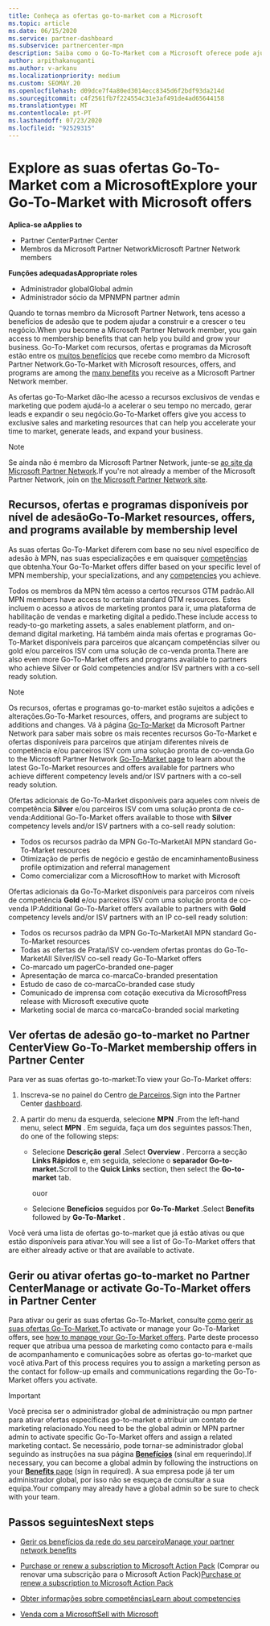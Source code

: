 ```yaml
---
title: Conheça as ofertas go-to-market com a Microsoft
ms.topic: article
ms.date: 06/15/2020
ms.service: partner-dashboard
ms.subservice: partnercenter-mpn
description: Saiba como o Go-To-Market com a Microsoft oferece pode ajudar a acelerar o tempo para o mercado, gerar leads e expandir o seu negócio.
author: arpithakanuganti
ms.author: v-arkanu
ms.localizationpriority: medium
ms.custom: SEOMAY.20
ms.openlocfilehash: d09dce7f4a80ed3014ecc8345d6f2bdf93da214d
ms.sourcegitcommit: c4f2561fb7f224554c31e3af491de4ad65644158
ms.translationtype: MT
ms.contentlocale: pt-PT
ms.lasthandoff: 07/23/2020
ms.locfileid: "92529315"
---
```

# <a name="explore-your-go-to-market-with-microsoft-offers"></a><span data-ttu-id="69c7f-103">Explore as suas ofertas Go-To-Market com a Microsoft</span><span class="sxs-lookup"><span data-stu-id="69c7f-103">Explore your Go-To-Market with Microsoft offers</span></span>

<span data-ttu-id="69c7f-104">**Aplica-se a**</span><span class="sxs-lookup"><span data-stu-id="69c7f-104">**Applies to**</span></span>

- <span data-ttu-id="69c7f-105">Partner Center</span><span class="sxs-lookup"><span data-stu-id="69c7f-105">Partner Center</span></span>
- <span data-ttu-id="69c7f-106">Membros da Microsoft Partner Network</span><span class="sxs-lookup"><span data-stu-id="69c7f-106">Microsoft Partner Network members</span></span>

<span data-ttu-id="69c7f-107">**Funções adequadas**</span><span class="sxs-lookup"><span data-stu-id="69c7f-107">**Appropriate roles**</span></span>

- <span data-ttu-id="69c7f-108">Administrador global</span><span class="sxs-lookup"><span data-stu-id="69c7f-108">Global admin</span></span>
- <span data-ttu-id="69c7f-109">Administrador sócio da MPN</span><span class="sxs-lookup"><span data-stu-id="69c7f-109">MPN partner admin</span></span>

<span data-ttu-id="69c7f-110">Quando te tornas membro da Microsoft Partner Network, tens acesso a benefícios de adesão que te podem ajudar a construir e a crescer o teu negócio.</span><span class="sxs-lookup"><span data-stu-id="69c7f-110">When you become a Microsoft Partner Network member, you gain access to membership benefits that can help you build and grow your business.</span></span> <span data-ttu-id="69c7f-111">Go-To-Market com recursos, ofertas e programas da Microsoft estão entre os [muitos benefícios](https://partner.microsoft.com/manage-your-partner-network-benefits) que recebe como membro da Microsoft Partner Network.</span><span class="sxs-lookup"><span data-stu-id="69c7f-111">Go-To-Market with Microsoft resources, offers, and programs are among the [many benefits](https://partner.microsoft.com/manage-your-partner-network-benefits) you receive as a Microsoft Partner Network member.</span></span>

<span data-ttu-id="69c7f-112">As ofertas go-To-Market dão-lhe acesso a recursos exclusivos de vendas e marketing que podem ajudá-lo a acelerar o seu tempo no mercado, gerar leads e expandir o seu negócio.</span><span class="sxs-lookup"><span data-stu-id="69c7f-112">Go-To-Market offers give you access to exclusive sales and marketing resources that can help you accelerate your time to market, generate leads, and expand your business.</span></span>

>[!NOTE]
><span data-ttu-id="69c7f-113">Se ainda não é membro da Microsoft Partner Network, junte-se [ao site da Microsoft Partner Network](https://partner.microsoft.com/membership).</span><span class="sxs-lookup"><span data-stu-id="69c7f-113">If you're not already a member of the Microsoft Partner Network, join on [the Microsoft Partner Network site](https://partner.microsoft.com/membership).</span></span>

## <a name="go-to-market-resources-offers-and-programs-available-by-membership-level"></a><span data-ttu-id="69c7f-114">Recursos, ofertas e programas disponíveis por nível de adesão</span><span class="sxs-lookup"><span data-stu-id="69c7f-114">Go-To-Market resources, offers, and programs available by membership level</span></span>

<span data-ttu-id="69c7f-115">As suas ofertas Go-To-Market diferem com base no seu nível específico de adesão à MPN, nas suas especializações e em quaisquer [competências](learn-about-competencies.md) que obtenha.</span><span class="sxs-lookup"><span data-stu-id="69c7f-115">Your Go-To-Market offers differ based on your specific level of MPN membership, your specializations, and any [competencies](learn-about-competencies.md) you achieve.</span></span>

<span data-ttu-id="69c7f-116">Todos os membros da MPN têm acesso a certos recursos GTM padrão.</span><span class="sxs-lookup"><span data-stu-id="69c7f-116">All MPN members have access to certain standard GTM resources.</span></span> <span data-ttu-id="69c7f-117">Estes incluem o acesso a ativos de marketing prontos para ir, uma plataforma de habilitação de vendas e marketing digital a pedido.</span><span class="sxs-lookup"><span data-stu-id="69c7f-117">These include access to ready-to-go marketing assets, a sales enablement platform, and on-demand digital marketing.</span></span> <span data-ttu-id="69c7f-118">Há também ainda mais ofertas e programas Go-To-Market disponíveis para parceiros que alcançam competências silver ou gold e/ou parceiros ISV com uma solução de co-venda pronta.</span><span class="sxs-lookup"><span data-stu-id="69c7f-118">There are also even more Go-To-Market offers and programs available to partners who achieve Silver or Gold competencies and/or ISV partners with a co-sell ready solution.</span></span>

>[!NOTE]
><span data-ttu-id="69c7f-119">Os recursos, ofertas e programas go-to-market estão sujeitos a adições e alterações.</span><span class="sxs-lookup"><span data-stu-id="69c7f-119">Go-To-Market resources, offers, and programs are subject to additions and changes.</span></span> <span data-ttu-id="69c7f-120">Vá à página [Go-To-Market](https://partner.microsoft.com/membership/go-to-market) da Microsoft Partner Network para saber mais sobre os mais recentes recursos Go-To-Market e ofertas disponíveis para parceiros que atinjam diferentes níveis de competência e/ou parceiros ISV com uma solução pronta de co-venda.</span><span class="sxs-lookup"><span data-stu-id="69c7f-120">Go to the Microsoft Partner Network [Go-To-Market page](https://partner.microsoft.com/membership/go-to-market) to learn about the latest Go-To-Market resources and offers available for partners who achieve different competency levels and/or ISV partners with a co-sell ready solution.</span></span>

<span data-ttu-id="69c7f-121">Ofertas adicionais de Go-To-Market disponíveis para aqueles com níveis de competência **Silver** e/ou parceiros ISV com uma solução pronta de co-venda:</span><span class="sxs-lookup"><span data-stu-id="69c7f-121">Additional Go-To-Market offers available to those with **Silver** competency levels and/or ISV partners with a co-sell ready solution:</span></span>

- <span data-ttu-id="69c7f-122">Todos os recursos padrão da MPN Go-To-Market</span><span class="sxs-lookup"><span data-stu-id="69c7f-122">All MPN standard Go-To-Market resources</span></span>
- <span data-ttu-id="69c7f-123">Otimização de perfis de negócio e gestão de encaminhamento</span><span class="sxs-lookup"><span data-stu-id="69c7f-123">Business profile optimization and referral management</span></span>
- <span data-ttu-id="69c7f-124">Como comercializar com a Microsoft</span><span class="sxs-lookup"><span data-stu-id="69c7f-124">How to market with Microsoft</span></span>

<span data-ttu-id="69c7f-125">Ofertas adicionais da Go-To-Market disponíveis para parceiros com níveis de competência **Gold** e/ou parceiros ISV com uma solução pronta de co-venda IP:</span><span class="sxs-lookup"><span data-stu-id="69c7f-125">Additional Go-To-Market offers available to partners with **Gold** competency levels and/or ISV partners with an IP co-sell ready solution:</span></span>

- <span data-ttu-id="69c7f-126">Todos os recursos padrão da MPN Go-To-Market</span><span class="sxs-lookup"><span data-stu-id="69c7f-126">All MPN standard Go-To-Market resources</span></span>
- <span data-ttu-id="69c7f-127">Todas as ofertas de Prata/ISV co-vendem ofertas prontas do Go-To-Market</span><span class="sxs-lookup"><span data-stu-id="69c7f-127">All Silver/ISV co-sell ready Go-To-Market offers</span></span>
- <span data-ttu-id="69c7f-128">Co-marcado um pager</span><span class="sxs-lookup"><span data-stu-id="69c7f-128">Co-branded one-pager</span></span>
- <span data-ttu-id="69c7f-129">Apresentação de marca co-marca</span><span class="sxs-lookup"><span data-stu-id="69c7f-129">Co-branded presentation</span></span>
- <span data-ttu-id="69c7f-130">Estudo de caso de co-marca</span><span class="sxs-lookup"><span data-stu-id="69c7f-130">Co-branded case study</span></span>
- <span data-ttu-id="69c7f-131">Comunicado de imprensa com cotação executiva da Microsoft</span><span class="sxs-lookup"><span data-stu-id="69c7f-131">Press release with Microsoft executive quote</span></span>
- <span data-ttu-id="69c7f-132">Marketing social de marca co-marca</span><span class="sxs-lookup"><span data-stu-id="69c7f-132">Co-branded social marketing</span></span>

## <a name="view-go-to-market-membership-offers-in-partner-center"></a><span data-ttu-id="69c7f-133">Ver ofertas de adesão go-to-market no Partner Center</span><span class="sxs-lookup"><span data-stu-id="69c7f-133">View Go-To-Market membership offers in Partner Center</span></span>

<span data-ttu-id="69c7f-134">Para ver as suas ofertas go-to-market:</span><span class="sxs-lookup"><span data-stu-id="69c7f-134">To view your Go-To-Market offers:</span></span>

1. <span data-ttu-id="69c7f-135">Inscreva-se no painel do Centro [de Parceiros](https://partner.microsoft.com/dashboard).</span><span class="sxs-lookup"><span data-stu-id="69c7f-135">Sign into the Partner Center [dashboard](https://partner.microsoft.com/dashboard).</span></span>

2. <span data-ttu-id="69c7f-136">A partir do menu da esquerda, selecione **MPN** .</span><span class="sxs-lookup"><span data-stu-id="69c7f-136">From the left-hand menu, select **MPN** .</span></span> <span data-ttu-id="69c7f-137">Em seguida, faça um dos seguintes passos:</span><span class="sxs-lookup"><span data-stu-id="69c7f-137">Then, do one of the following steps:</span></span>

   - <span data-ttu-id="69c7f-138">Selecione **Descrição geral** .</span><span class="sxs-lookup"><span data-stu-id="69c7f-138">Select **Overview** .</span></span> <span data-ttu-id="69c7f-139">Percorra a secção **Links Rápidos** e, em seguida, selecione o **separador Go-to-market.**</span><span class="sxs-lookup"><span data-stu-id="69c7f-139">Scroll to the **Quick Links** section, then select the **Go-to-market** tab.</span></span>

     <span data-ttu-id="69c7f-140">ou</span><span class="sxs-lookup"><span data-stu-id="69c7f-140">or</span></span>

   - <span data-ttu-id="69c7f-141">Selecione **Benefícios** seguidos por **Go-To-Market** .</span><span class="sxs-lookup"><span data-stu-id="69c7f-141">Select **Benefits** followed by **Go-To-Market** .</span></span>

<span data-ttu-id="69c7f-142">Você verá uma lista de ofertas go-to-market que já estão ativas ou que estão disponíveis para ativar.</span><span class="sxs-lookup"><span data-stu-id="69c7f-142">You will see a list of Go-To-Market offers that are either already active or that are available to activate.</span></span>

## <a name="manage-or-activate-go-to-market-offers-in-partner-center"></a><span data-ttu-id="69c7f-143">Gerir ou ativar ofertas go-to-market no Partner Center</span><span class="sxs-lookup"><span data-stu-id="69c7f-143">Manage or activate Go-To-Market offers in Partner Center</span></span>

<span data-ttu-id="69c7f-144">Para ativar ou gerir as suas ofertas Go-To-Market, consulte [como gerir as suas ofertas Go-To-Market.](manage-your-partner-network-benefits.md#manage-go-to-market-offers)</span><span class="sxs-lookup"><span data-stu-id="69c7f-144">To activate or manage your Go-To-Market offers, see [how to manage your Go-To-Market offers](manage-your-partner-network-benefits.md#manage-go-to-market-offers).</span></span> <span data-ttu-id="69c7f-145">Parte deste processo requer que atribua uma pessoa de marketing como contacto para e-mails de acompanhamento e comunicações sobre as ofertas go-to-market que você ativa.</span><span class="sxs-lookup"><span data-stu-id="69c7f-145">Part of this process requires you to assign a marketing person as the contact for follow-up emails and communications regarding the Go-To-Market offers you activate.</span></span>

>[!IMPORTANT]
><span data-ttu-id="69c7f-146">Você precisa ser o administrador global de administração ou mpn partner para ativar ofertas específicas go-to-market e atribuir um contato de marketing relacionado.</span><span class="sxs-lookup"><span data-stu-id="69c7f-146">You need to be the global admin or MPN partner admin to activate specific Go-To-Market offers and assign a related marketing contact.</span></span> <span data-ttu-id="69c7f-147">Se necessário, pode tornar-se administrador global seguindo as instruções na sua página [ **Benefícios**](https://partnercenter.microsoft.com/pcv/partnership/benefits) (sinal em requerindo).</span><span class="sxs-lookup"><span data-stu-id="69c7f-147">If necessary, you can become a global admin by following the instructions on your [**Benefits** page](https://partnercenter.microsoft.com/pcv/partnership/benefits) (sign in required).</span></span> <span data-ttu-id="69c7f-148">A sua empresa pode já ter um administrador global, por isso não se esqueça de consultar a sua equipa.</span><span class="sxs-lookup"><span data-stu-id="69c7f-148">Your company may already have a global admin so be sure to check with your team.</span></span>

## <a name="next-steps"></a><span data-ttu-id="69c7f-149">Passos seguintes</span><span class="sxs-lookup"><span data-stu-id="69c7f-149">Next steps</span></span>

- [<span data-ttu-id="69c7f-150">Gerir os benefícios da rede do seu parceiro</span><span class="sxs-lookup"><span data-stu-id="69c7f-150">Manage your partner network benefits</span></span>](manage-your-partner-network-benefits.md)

- <span data-ttu-id="69c7f-151">[Purchase or renew a subscription to Microsoft Action Pack](mpn-get-action-pack.md) (Comprar ou renovar uma subscrição para o Microsoft Action Pack)</span><span class="sxs-lookup"><span data-stu-id="69c7f-151">[Purchase or renew a subscription to Microsoft Action Pack](mpn-get-action-pack.md)</span></span>

- [<span data-ttu-id="69c7f-152">Obter informações sobre competências</span><span class="sxs-lookup"><span data-stu-id="69c7f-152">Learn about competencies</span></span>](learn-about-competencies.md)

- [<span data-ttu-id="69c7f-153">Venda com a Microsoft</span><span class="sxs-lookup"><span data-stu-id="69c7f-153">Sell with Microsoft</span></span>](https://partner.microsoft.com/membership/sell-with-microsoft)
